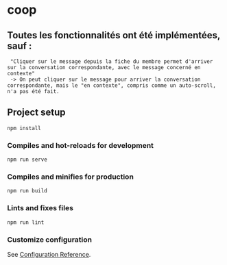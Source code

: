 # coop

## Toutes les fonctionnalités ont été implémentées, sauf : 
	 "Cliquer sur le message depuis la fiche du membre permet d'arriver sur la conversation correspondante, avec le message concerné en contexte"
     -> On peut cliquer sur le message pour arriver la conversation correspondante, mais le "en contexte", compris comme un auto-scroll, n'a pas été fait.

## Project setup
```
npm install
```

### Compiles and hot-reloads for development
```
npm run serve
```

### Compiles and minifies for production
```
npm run build
```



### Lints and fixes files
```
npm run lint
```

### Customize configuration
See [Configuration Reference](https://cli.vuejs.org/config/).
